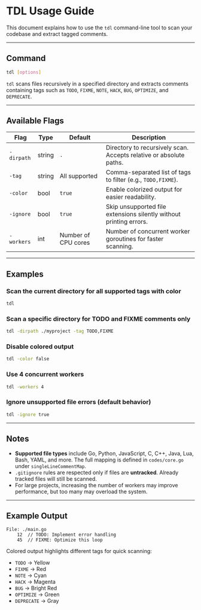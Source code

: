 # TDL Usage Guide

This document explains how to use the `tdl` command-line tool to scan your codebase and extract tagged comments.

---

## Command

```bash
tdl [options]
```

`tdl` scans files recursively in a specified directory and extracts comments containing tags such as `TODO`, `FIXME`, `NOTE`, `HACK`, `BUG`, `OPTIMIZE`, and `DEPRECATE`.

---

## Available Flags

| Flag       | Type   | Default             | Description                                                        |
| ---------- | ------ | ------------------- | ------------------------------------------------------------------ |
| `-dirpath` | string | `.`                 | Directory to recursively scan. Accepts relative or absolute paths. |
| `-tag`     | string | All supported       | Comma-separated list of tags to filter (e.g., `TODO,FIXME`).       |
| `-color`   | bool   | `true`              | Enable colorized output for easier readability.                    |
| `-ignore`  | bool   | `true`              | Skip unsupported file extensions silently without printing errors. |
| `-workers` | int    | Number of CPU cores | Number of concurrent worker goroutines for faster scanning.        |

---

## Examples

### Scan the current directory for all supported tags with color

```bash
tdl
```

### Scan a specific directory for TODO and FIXME comments only

```bash
tdl -dirpath ./myproject -tag TODO,FIXME
```

### Disable colored output

```bash
tdl -color false
```

### Use 4 concurrent workers

```bash
tdl -workers 4
```

### Ignore unsupported file errors (default behavior)

```bash
tdl -ignore true
```

---

## Notes

- **Supported file types** include Go, Python, JavaScript, C, C++, Java, Lua, Bash, YAML, and more. The full mapping is defined in `codes/core.go` under `singleLineCommentMap`.
- `.gitignore` rules are respected only if files are **untracked**. Already tracked files will still be scanned.
- For large projects, increasing the number of workers may improve performance, but too many may overload the system.

---

## Example Output

```
File: ./main.go
    12  // TODO: Implement error handling
    45  // FIXME: Optimize this loop
```

Colored output highlights different tags for quick scanning:

- `TODO` → Yellow
- `FIXME` → Red
- `NOTE` → Cyan
- `HACK` → Magenta
- `BUG` → Bright Red
- `OPTIMIZE` → Green
- `DEPRECATE` → Gray

